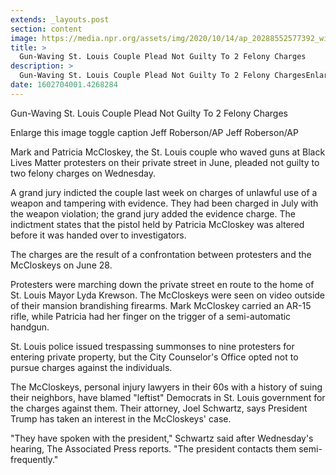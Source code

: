 ```yaml
--- 
extends: _layouts.post 
section: content 
image: https://media.npr.org/assets/img/2020/10/14/ap_20288552577392_wide-f65ae5cd564ee1e44946a66fa12151884d57684b.jpg?s=1400 
title: > 
  Gun-Waving St. Louis Couple Plead Not Guilty To 2 Felony Charges 
description: > 
  Gun-Waving St. Louis Couple Plead Not Guilty To 2 Felony ChargesEnlarge this image toggle caption Jeff Roberson/AP Jeff Roberson/APMark and Patricia McCloskey, the St. Louis couple who waved guns at Black Lives Matter protesters on their private street in June, pleaded not guilty to two felony charges on Wednesday.A grand jury indicted the couple last week on charges of unlawful use of a weapon and tampering with evidence.The indictment states that the pistol held by Patricia McCloskey was altered before it was handed over to investigators.Protesters were marching down the private street en route to the home of St. Louis Mayor Lyda Krewson.St. Louis police issued trespassing summonses to nine protesters for entering private property, but the City Counselor's Office opted not to pursue charges against the individuals. 
date: 1602704001.4268284 
--- 
```

Gun-Waving St. Louis Couple Plead Not Guilty To 2 Felony Charges

Enlarge this image toggle caption Jeff Roberson/AP Jeff Roberson/AP

Mark and Patricia McCloskey, the St. Louis couple who waved guns at Black Lives Matter protesters on their private street in June, pleaded not guilty to two felony charges on Wednesday.

A grand jury indicted the couple last week on charges of unlawful use of a weapon and tampering with evidence. They had been charged in July with the weapon violation; the grand jury added the evidence charge. The indictment states that the pistol held by Patricia McCloskey was altered before it was handed over to investigators.

The charges are the result of a confrontation between protesters and the McCloskeys on June 28.

Protesters were marching down the private street en route to the home of St. Louis Mayor Lyda Krewson. The McCloskeys were seen on video outside of their mansion brandishing firearms. Mark McCloskey carried an AR-15 rifle, while Patricia had her finger on the trigger of a semi-automatic handgun.

St. Louis police issued trespassing summonses to nine protesters for entering private property, but the City Counselor's Office opted not to pursue charges against the individuals.

The McCloskeys, personal injury lawyers in their 60s with a history of suing their neighbors, have blamed "leftist" Democrats in St. Louis government for the charges against them. Their attorney, Joel Schwartz, says President Trump has taken an interest in the McCloskeys' case.

"They have spoken with the president," Schwartz said after Wednesday's hearing, The Associated Press reports. "The president contacts them semi-frequently."